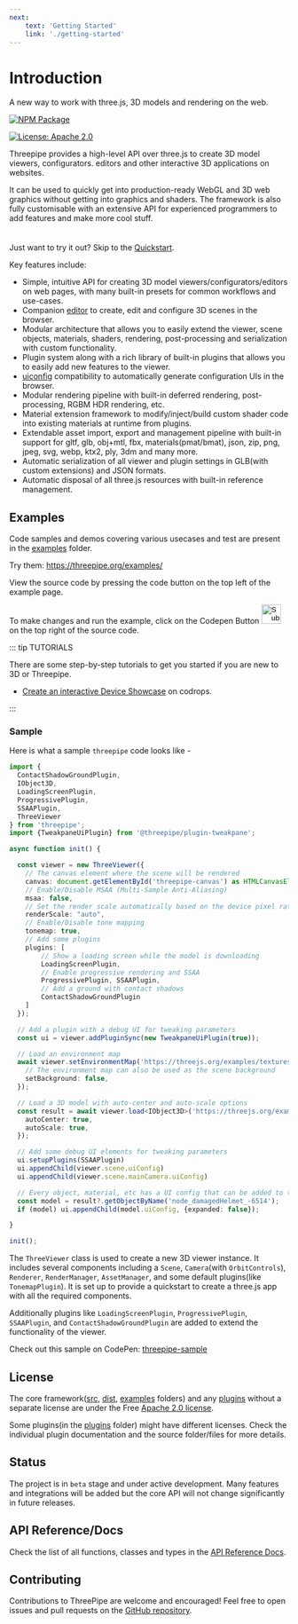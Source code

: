 ```yaml
---
next:
    text: 'Getting Started'
    link: './getting-started'
---
```


# Introduction

A new way to work with three.js, 3D models and rendering on the web.

[![NPM Package](https://img.shields.io/npm/v/threepipe.svg)](https://www.npmjs.com/package/threepipe)

[![License: Apache 2.0](https://img.shields.io/badge/License-Apache%202.0-green.svg)](https://opensource.org/license/apache-2-0/)

[//]: # (todo image)

Threepipe provides a high-level API over three.js to create 3D model viewers, configurators. editors and other interactive 3D applications on websites. 

It can be used to quickly get into production-ready WebGL and 3D web graphics without getting into graphics and shaders. The framework is also fully customisable with an extensive API for experienced programmers to add features and make more cool stuff.

<div class="tip custom-block" style="padding-top: 8px">

Just want to try it out? Skip to the [Quickstart](./getting-started).

</div>

Key features include:
- Simple, intuitive API for creating 3D model viewers/configurators/editors on web pages, with many built-in presets for common workflows and use-cases.
- Companion [editor](https://editor.threepipe.org/) to create, edit and configure 3D scenes in the browser.
- Modular architecture that allows you to easily extend the viewer, scene objects, materials, shaders, rendering, post-processing and serialization with custom functionality.
- Plugin system along with a rich library of built-in plugins that allows you to easily add new features to the viewer.
- [uiconfig](https://github.com/repalash/uiconfig.js) compatibility to automatically generate configuration UIs in the browser.
- Modular rendering pipeline with built-in deferred rendering, post-processing, RGBM HDR rendering, etc.
- Material extension framework to modify/inject/build custom shader code into existing materials at runtime from plugins.
- Extendable asset import, export and management pipeline with built-in support for gltf, glb, obj+mtl, fbx, materials(pmat/bmat), json, zip, png, jpeg, svg, webp, ktx2, ply, 3dm and many more.
- Automatic serialization of all viewer and plugin settings in GLB(with custom extensions) and JSON formats.
- Automatic disposal of all three.js resources with built-in reference management.

## Examples

Code samples and demos covering various usecases and test are present in the [examples](https://github.com/repalash/threepipe/tree/master/examples/) folder.

Try them: https://threepipe.org/examples/

View the source code by pressing the code button on the top left of the example page.

To make changes and run the example, click on the Codepen Button <input type="image" src="https://s3-us-west-2.amazonaws.com/s.cdpn.io/t-1/cp-arrow-right.svg" width="35" height="35" style="margin-bottom: -0.6rem; cursor: unset;"> on the top right of the source code.

::: tip TUTORIALS

There are some step-by-step tutorials to get you started if you are new to 3D or Threepipe.
- [Create an interactive Device Showcase](https://tympanus.net/codrops/2024/08/07/interactive-3d-device-showcase-with-threepipe/) on codrops.

:::

### Sample

Here is what a sample `threepipe` code looks like -

```typescript
import {
  ContactShadowGroundPlugin,
  IObject3D,
  LoadingScreenPlugin,
  ProgressivePlugin,
  SSAAPlugin,
  ThreeViewer
} from 'threepipe';
import {TweakpaneUiPlugin} from '@threepipe/plugin-tweakpane';

async function init() {

  const viewer = new ThreeViewer({
    // The canvas element where the scene will be rendered
    canvas: document.getElementById('threepipe-canvas') as HTMLCanvasElement,
    // Enable/Disable MSAA (Multi-Sample Anti-Aliasing)
    msaa: false,
    // Set the render scale automatically based on the device pixel ratio
    renderScale: "auto",
    // Enable/Disable tone mapping
    tonemap: true,
    // Add some plugins
    plugins: [
        // Show a loading screen while the model is downloading
        LoadingScreenPlugin,
        // Enable progressive rendering and SSAA
        ProgressivePlugin, SSAAPlugin,
        // Add a ground with contact shadows
        ContactShadowGroundPlugin
    ]
  });

  // Add a plugin with a debug UI for tweaking parameters
  const ui = viewer.addPluginSync(new TweakpaneUiPlugin(true));

  // Load an environment map
  await viewer.setEnvironmentMap('https://threejs.org/examples/textures/equirectangular/venice_sunset_1k.hdr', {
    // The environment map can also be used as the scene background
    setBackground: false,
  });

  // Load a 3D model with auto-center and auto-scale options
  const result = await viewer.load<IObject3D>('https://threejs.org/examples/models/gltf/DamagedHelmet/glTF/DamagedHelmet.gltf', {
    autoCenter: true,
    autoScale: true,
  });

  // Add some debug UI elements for tweaking parameters
  ui.setupPlugins(SSAAPlugin)
  ui.appendChild(viewer.scene.uiConfig)
  ui.appendChild(viewer.scene.mainCamera.uiConfig)

  // Every object, material, etc has a UI config that can be added to the UI to configure it.
  const model = result?.getObjectByName('node_damagedHelmet_-6514');
  if (model) ui.appendChild(model.uiConfig, {expanded: false});

}

init();
```

The `ThreeViewer` class is used to create a new 3D viewer instance. It includes several components including a `Scene`, `Camera`(with `OrbitControls`), `Renderer`, `RenderManager`, `AssetManager`, and some default plugins(like `TonemapPlugin`). It is set up to provide a quickstart to create a three.js app with all the required components. 

Additionally plugins like `LoadingScreenPlugin`, `ProgressivePlugin`, `SSAAPlugin`, and `ContactShadowGroundPlugin` are added to extend the functionality of the viewer.

Check out this sample on CodePen: [threepipe-sample](https://codepen.io/repalash/pen/GRbEONZ?editors=0010)

## License
The core framework([src](https://github.com/repalash/threepipe/tree/master/src), [dist](https://github.com/repalash/threepipe/tree/master/dist), [examples](https://github.com/repalash/threepipe/tree/master/examples) folders) and any [plugins](https://github.com/repalash/threepipe/tree/master/plugins) without a separate license are under the Free [Apache 2.0 license](https://github.com/repalash/threepipe/tree/master/LICENSE).

Some plugins(in the [plugins](https://github.com/repalash/threepipe/tree/master/plugins) folder) might have different licenses. Check the individual plugin documentation and the source folder/files for more details.

## Status
The project is in `beta` stage and under active development. Many features and integrations will be added but the core API will not change significantly in future releases.

## API Reference/Docs

Check the list of all functions, classes and types in the [API Reference Docs](https://threepipe.org/docs/).

## Contributing

Contributions to ThreePipe are welcome and encouraged! Feel free to open issues and pull requests on the [GitHub repository](https://github.com/repalash/threepipe).

